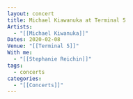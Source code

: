 ```yaml
---
layout: concert
title: Michael Kiawanuka at Terminal 5
Artists:
  - "[[Michael Kiwanuka]]"
Dates: 2020-02-08
Venue: "[[Terminal 5]]"
With me:
  - "[[Stephanie Reichin]]"
tags:
  - concerts
categories:
  - "[[Concerts]]"
---
```

